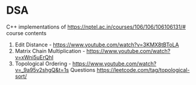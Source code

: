 # DSA
C++ implementations of https://nptel.ac.in/courses/106/106/106106131/# course contents


1) Edit Distance  - https://www.youtube.com/watch?v=3KMX8tBToLA
2) Matrix Chain Multiplication - https://www.youtube.com/watch?v=xWni5uErQhI
3) Topological Ordering - https://www.youtube.com/watch?v=_9a95v2shgQ&t=1s
  Questions
    https://leetcode.com/tag/topological-sort/
